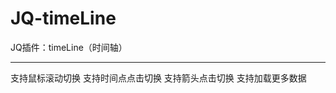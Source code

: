 # JQ-timeLine
JQ插件：timeLine（时间轴）

----------------------------------------

支持鼠标滚动切换
支持时间点点击切换
支持箭头点击切换
支持加载更多数据
